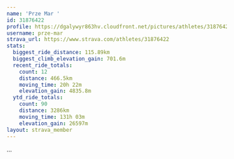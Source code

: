 ```yaml
---
name: 'Prze Mar '
id: 31876422
profile: https://dgalywyr863hv.cloudfront.net/pictures/athletes/31876422/22548952/2/large.jpg
username: prze-mar
strava_url: https://www.strava.com/athletes/31876422
stats:
  biggest_ride_distance: 115.89km
  biggest_climb_elevation_gain: 701.6m
  recent_ride_totals:
    count: 12
    distance: 466.5km
    moving_time: 20h 22m
    elevation_gain: 4835.8m
  ytd_ride_totals:
    count: 90
    distance: 3286km
    moving_time: 131h 03m
    elevation_gain: 26597m
layout: strava_member
--- 
```

...
